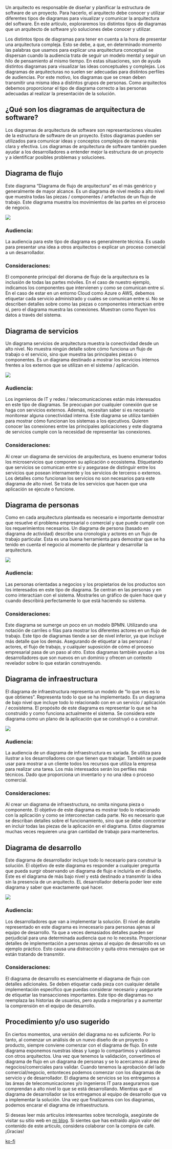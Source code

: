 Un arquitecto es responsable de diseñar y planificar la estructura de software de un proyecto. Para hacerlo, el arquitecto debe conocer y utilizar diferentes tipos de diagramas para visualizar y comunicar la arquitectura del software. En este artículo, exploraremos los distintos tipos de diagramas que un arquitecto de software y/o soluciones debe conocer y utilizar.

Los distintos tipos de diagramas para tener en cuenta a la hora de presentar una arquitectura compleja. Esto se debe, a que, en determinado momento las palabras que usamos para explicar una arquitectura conceptual se dispersan cuando la audiencia trata de seguir un modelo mental y seguir un hilo de pensamiento al mismo tiempo. En estas situaciones, son de ayuda distintos diagramas para visualizar las ideas conceptuales y complejas. Los diagramas de arquitecturas no suelen ser adecuadas para distintos perfiles de audiencias. Por este motivo, los diagramas que se crean deben transmitir una misma idea a distintos grupos de personas. Como arquitectos debemos proporcionar el tipo de diagrama correcto a las personas adecuadas al realizar la presentación de la solución.

## ¿Qué son los diagramas de arquitectura de software?
Los diagramas de arquitectura de software son representaciones visuales de la estructura de software de un proyecto. Estos diagramas pueden ser utilizados para comunicar ideas y conceptos complejos de manera más clara y efectiva. Los diagramas de arquitectura de software también pueden ayudar a los desarrolladores a entender mejor la estructura de un proyecto y a identificar posibles problemas y soluciones.
## Diagrama de flujo

Este diagrama “Diagrama de flujo de arquitectura” es el más genérico y generalmente de mayor alcance. Es un diagrama de nivel medio a alto nivel que muestra todas las piezas / componentes / artefactos de un flujo de trabajo.
Este diagrama muestra los movimientos de las partes en el proceso de negocio.

![](/assets/posts/4/diagrama1.webp)

### Audiencia:
La audiencia para este tipo de diagrama es generalmente técnica. Es usado para presentar una idea a otros arquitectos o explicar un proceso comercial a un desarrollador.
 
### Consideraciones:
El componente principal del diorama de flujo de la arquitectura es la inclusión de todas las partes móviles. En el caso de nuestro ejemplo, indicamos los componentes que intervienen y como se comunican entre sí. En el caso de estar en un entorno Cloud como Azure o AWS, debemos etiquetar cada servicio administrado y cuales se comunican entre sí.
No se describen detalles sobre como las piezas o componentes interactúan entre sí, pero el diagrama muestra las conexiones. Muestran como fluyen los datos a través del sistema.
 
 
## Diagrama de servicios
Un diagrama servicios de arquitectura muestra la conectividad desde un alto nivel. No muestra ningún detalle sobre cómo funciona un flujo de trabajo o el servicio, sino que muestra las principales piezas o componentes. Es un diagrama destinado a mostrar los servicios internos frentes a los externos que se utilizan en el sistema / aplicación.

![](/assets/posts/4/diagrama2.webp)

### Audiencia:
Los ingenieros de IT y redes / telecomunicaciones están más interesados en este tipo de diagramas. Se preocupan por cualquier conexión que se haga con servicios externos. Además, necesitan saber si es necesario monitorear alguna conectividad interna. Este diagrama se utiliza también para mostrar cómo funcionan los sistemas a los ejecutivos. Quieren conocer las conexiones entre las principales aplicaciones y este diagrama de servicios cumple con la necesidad de representar las conexiones.
 
### Consideraciones:
Al crear un diagrama de servicios de arquitectura, es bueno enumerar todos los microservicios que componen su aplicación o ecosistema. Etiquetando que servicios se comunican entre sí y asegurase de distinguir entre los servicios que posean internamente y los servicios de terceros o externos.
Los detalles como funcionan los servicios no son necesarios para este diagrama de alto nivel. Se trata de los servicios que hacen que una aplicación se ejecute o funcione.
 
## Diagrama de personas
Como en cada arquitectura planteada es necesario e importante demostrar que resuelve el problema empresarial o comercial y que puede cumplir con los requerimientos necesarios. Un diagrama de persona (basado en diagrama de actividad) describe una cronología y actores en un flujo de trabajo particular. Esta es una buena herramienta para demostrar que se ha tenido en cuenta el negocio al momento de plantear y desarrollar la arquitectura.

![](/assets/posts/4/diagrama3.webp)

### Audiencia:
Las personas orientadas a negocios y los propietarios de los productos son los interesados en este tipo de diagrama. Se centran en las personas y en como interactúan con el sistema. Mostrarles un gráfico de quien hace que y cuando describirá perfectamente lo que está haciendo su sistema.
 
### Consideraciones:
Este diagrama se sumerge un poco en un modelo BPMN. Utilizando una notación de carriles o filas para mostrar los diferentes actores en un flujo de trabajo. Este tipo de diagramas tiende a ser de nivel inferior, ya que incluye más detalle que los demás.
Asegurando de etiquetar a las personas / actores, el flujo de trabajo, y cualquier suposición de cómo el proceso empresarial pasa de un paso al otro.
Estos diagramas también ayudan a los desarrolladores que son nuevos en un dominio y ofrecen un contexto revelador sobre lo que estarán construyendo.
 
## Diagrama de infraestructura
El diagrama de infraestructura representa un modelo de “lo que ves es lo que obtienes”. Representa todo lo que se ha implementado. Es un diagrama de bajo nivel que incluye todo lo relacionado con en un servicio / aplicación / ecosistema.
El propósito de este diagrama es representar lo que se ha construido y como funciona actualmente el sistema. Se considera este diagrama como un plano de la aplicación que se construyó o a construir.

![](/assets/posts/4/diagrama4.webp)
 
### Audiencia:
La audiencia de un diagrama de infraestructura es variada. Se utiliza para ilustrar a los desarrolladores con que tienen que trabajar. También se puede usar para mostrar a un cliente todos los recursos que utiliza la empresa para realizar una tarea.
Los más interesados serán los perfiles más técnicos. Dado que proporciona un inventario y no una idea o proceso comercial.
 
### Consideraciones:
Al crear un diagrama de infraestructura, no omita ninguna pieza o componente. El objetivo de este diagrama es mostrar todo lo relacionado con la aplicación y como se interconectan cada parte. No es necesario que se describan detalles sobre el funcionamiento, sino que se debe concentrar en incluir todas las piezas de la aplicación en el diagrama.
Estos diagramas muchas veces requieren una gran cantidad de trabajo para mantenerlos.
 
## Diagrama de desarrollo
Este diagrama de desarrollador incluye todo lo necesario para construir la solución.
El objetivo de este diagrama es responder a cualquier pregunta que pueda surgir observando un diagrama de flujo e incluirla en el diseño. Este es el diagrama de más bajo nivel y está destinado a transmitir la idea sin la presencia de un arquitecto.
EL desarrollador debería poder leer este diagrama y saber que exactamente qué hacer.

![](/assets/posts/4/diagrama5.webp)

### Audiencia:
Los desarrolladores que van a implementar la solución. El nivel de detalle representado en este diagrama es innecesario para personas ajenas al equipo de desarrollo. Ya que a veces demasiados detalles pueden ser perjudicial para una determinada audiencia que no lo necesita.
Proporcionar detalles de implementación a personas ajenas al equipo de desarrollo es un ejemplo práctico. Esto causa una distracción y quita otros mensajes que se están tratando de transmitir.
### Consideraciones:
El diagrama de desarrollo es esencialmente el diagrama de flujo con detalles adicionales. Se deben etiquetar cada pieza con cualquier detalle implementación especifico que puedas considerar necesario y asegurarte de etiquetar las transacciones importantes.
Este tipo de diagramas no reemplaza las historias de usuarios, pero ayuda a mejorarlas y a aumentar la comprensión en el equipo de desarrollo.
 
## Procedimiento y/o uso sugerido
En ciertos momentos, una versión del diagrama no es suficiente. Por lo tanto, al comenzar un análisis de un nuevo diseño de un proyecto o producto, siempre conviene comenzar con el diagrama de flujo. En este diagrama exponemos nuestras ideas y luego lo compartimos y validamos con otros arquitectos. Una vez que tenemos la validación, convertimos el diagrama de flujo en un diagrama de personas y se lo acercamos al área de negocios/comerciales para validar.
Cuando tenemos la aprobación del lado comercial/negocio, entonteces podemos comenzar con los diagramas de servicio y de desarrollador. El diagrama de servicios se los entregamos a las áreas de telecomunicaciones y/o ingenieros IT para asegurarnos que comprendan a alto nivel lo que se está desarrollando. Mientras que el diagrama de desarrollador se los entregamos al equipo de desarrollo que va a implementar la solución.
Una vez que finalizamos con los diagramas, podemos encarar el diagrama de infraestructura.


Si deseas leer más artículos interesantes sobre tecnología, asegúrate de visitar su sitio web en [mi blog](https://romanohector.vercel.app/).
Si sientes que has extraído algún valor del contenido de este articulo, considera colaborar con la compra de café. ¡Gracias!

[ko-fi](https://ko-fi.com/hectorromano)